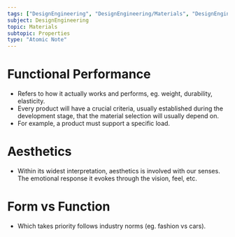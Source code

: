 ```yaml
---
tags: ["DesignEngineering", "DesignEngineering/Materials", "DesignEngineering/Materials/Properties"]
subject: DesignEngineering
topic: Materials
subtopic: Properties
type: "Atomic Note"
---
```


# Functional Performance
- Refers to how it actually works and performs, eg. weight, durability, elasticity.
- Every product will have a crucial criteria, usually established during the development stage, that the material selection will usually depend on.
- For example, a product must support a specific load.

# Aesthetics
- Within its widest interpretation, aesthetics is involved with our senses. The emotional response it evokes through the vision, feel, etc.

# Form vs Function
- Which takes priority follows industry norms (eg. fashion vs cars).